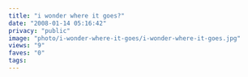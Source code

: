 ```yaml
---
title: "i wonder where it goes?"
date: "2008-01-14 05:16:42"
privacy: "public"
image: "photo/i-wonder-where-it-goes/i-wonder-where-it-goes.jpg"
views: "9"
faves: "0"
tags:
---
```


